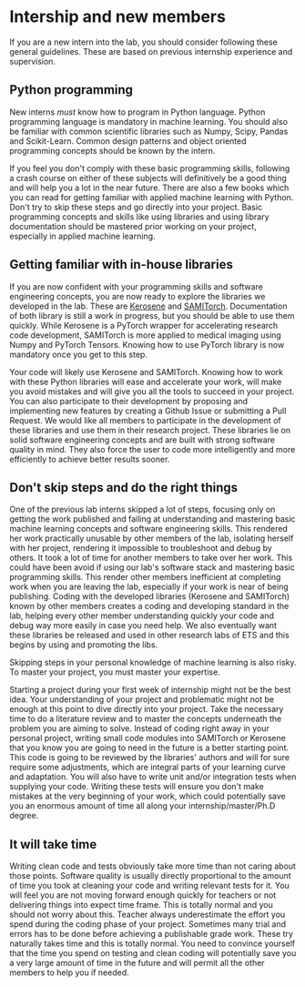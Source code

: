 # Intership and new members

If you are a new intern into the lab, you should consider following these general guidelines. These are based on 
previous internship experience and supervision.   


## Python programming

New interns *must* know how to program in Python language. Python programming language is mandatory in machine learning.
You should also be familiar with common scientific libraries such as Numpy, Scipy, Pandas and Scikit-Learn. Common
design patterns and object oriented programming concepts should be known by the intern.

If you feel you don't comply with these basic programming skills, following a crash course on either of these 
subjects will definitively be a good thing and will help you a lot in the near future. There are also a few books 
which you can read for getting familiar with applied machine learning with Python. Don't try to skip these steps 
and go directly into your project. Basic programming concepts and skills like using libraries and using library
documentation should be mastered prior working on your project, especially in applied machine learning.


## Getting familiar with in-house libraries

If you are now confident with your programming skills and software engineering concepts, you are now ready to explore
the libraries we developed in the lab. These are [Kerosene](https://github.com/banctilrobitaille/kerosene/tree/master/kerosene)
and [SAMITorch](https://github.com/sami-ets/SAMITorch). Documentation of both library is still a work in progress, but
you should be able to use them quickly. While Kerosene is a PyTorch wrapper for accelerating research code development,
SAMITorch is more applied to medical imaging using Numpy and PyTorch Tensors. Knowing how to use PyTorch library is 
now mandatory once you get to this step.

Your code will likely use Kerosene and SAMITorch. Knowing how to work with these Python libraries will ease and 
accelerate your work, will make you avoid mistakes and will give you all the tools to succeed in your project. You 
can also participate to their development by proposing and implementing new features by creating a Github Issue or 
submitting a Pull Request. We would like all members to participate in the development of these libraries and use them
in their research project. These libraries lie on solid software engineering concepts and are built with strong 
software quality in mind. They also force the user to code more intelligently and more efficiently to achieve better
results sooner.


## Don't skip steps and do the right things

One of the previous lab interns skipped a lot of steps, focusing only on getting the work published and failing at 
understanding and mastering basic machine learning concepts and software engineering skills. This rendered her work
practically unusable by other members of the lab, isolating herself with her project, rendering it impossible to 
troubleshoot and debug by others. It took a lot of time for another members to take over her work. This could have
been avoid if using our lab's software stack and mastering basic programming skills. This render other members 
inefficient at completing work when you are leaving the lab, especially if your work is near of being publishing.
Coding with the developed libraries (Kerosene and SAMITorch) known by other members creates a coding and developing 
standard in the lab, helping every other member understanding quickly your code and debug way more easily in case you 
need help. We also eventually want these libraries be released and used in other research labs of ETS and this begins
by using and promoting the libs.

Skipping steps in your personal knowledge of machine learning is also risky. To master your project, you must master
your expertise. 

Starting a project during your first week of internship might not be the best idea. Your understanding of your project
and problematic might not be enough at this point to dive directly into your project. Take the necessary time to do a
literature review and to master the concepts underneath the problem you are aiming to solve. Instead of coding right 
away in your personal project, writing small code modules into SAMITorch or Kerosene that you know you are going to need 
in the future is a better starting point. This code is going to be reviewed by the libraries' authors and will for sure 
require some adjustments, which are integral parts of your learning curve and adaptation. You will also have to write
unit and/or integration tests when supplying your code. Writing these tests will ensure you don't make mistakes at the
very beginning of your work, which could potentially save you an enormous amount of time all along your 
internship/master/Ph.D degree.


## It will take time

Writing clean code and tests obviously take more time than not caring about those points. Software quality is usually 
directly proportional to the amount of time you took at cleaning your code and writing relevant tests for it. You will
feel you are not moving forward enough quickly for teachers or not delivering things into expect time frame. This is 
totally normal and you should not worry about this. Teacher always underestimate the effort you spend during the coding
phase of your project. Sometimes many trial and errors has to be done before achieving a publishable grade work. These 
try naturally takes time and this is totally normal. You need to convince yourself that the time you spend on testing
and clean coding will potentially save you a very large amount of time in the future and will permit all the other
members to help you if needed.
